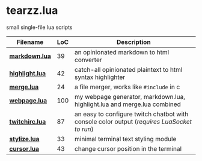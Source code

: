# tearzz.lua
small single-file lua scripts

|  Filename | LoC | Description |
|-----------|-----|-------------|
| **[markdown.lua](markdown.lua)** | 39 | an opinionated markdown to html converter |
| **[highlight.lua](highlight.lua)** | 42 | catch-all opinionated plaintext to html syntax highlighter |
| **[merge.lua](merge.lua)** | 24 | a file merger, works like `#include` in c |
| **[webpage.lua](webpage.lua)** | 100 | my webpage generator, markdown.lua, highlight.lua and merge.lua combined |
| **[twitchirc.lua](twitchirc.lua)** | 87 | an easy to configure twitch chatbot with console color output (_requires LuaSocket to run_) |
| **[stylize.lua](stylize.lua)** | 33 | minimal terminal text styling module |
| **[cursor.lua](cursor.lua)** | 43 | change cursor position in the terminal |
